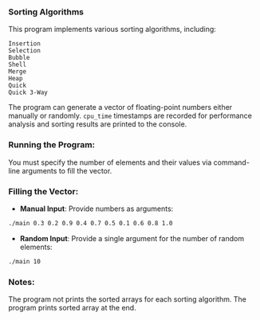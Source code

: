 ### Sorting Algorithms

This program implements various sorting algorithms, including:

    Insertion
    Selection
    Bubble
    Shell
    Merge
    Heap
    Quick
    Quick 3-Way

The program can generate a vector of floating-point numbers either manually or randomly. `cpu_time` timestamps are recorded for performance analysis and sorting results are printed to the console.

### Running the Program:
You must specify the number of elements and their values via command-line arguments to fill the vector.

### Filling the Vector:
* **Manual Input**: Provide numbers as arguments:
```bash
./main 0.3 0.2 0.9 0.4 0.7 0.5 0.1 0.6 0.8 1.0
```
* **Random Input**: Provide a single argument for the number of random elements:
```bash
./main 10 
```

### Notes:
The program not prints the sorted arrays for each sorting algorithm.
The program prints sorted array at the end.
